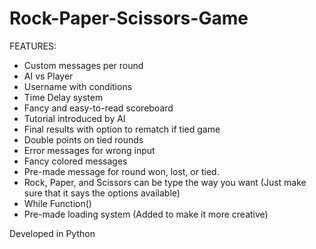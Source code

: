 # Rock-Paper-Scissors-Game
FEATURES:
- Custom messages per round
- AI vs Player
- Username with conditions
- Time Delay system
- Fancy and easy-to-read scoreboard
- Tutorial introduced by AI
- Final results with option to rematch if tied game
- Double points on tied rounds
- Error messages for wrong input
- Fancy colored messages
- Pre-made message for round won, lost, or tied.
- Rock, Paper, and Scissors can be type the way you want (Just make sure that it says the options available)
- While Function()
- Pre-made loading system (Added to make it more creative)

Developed in Python
